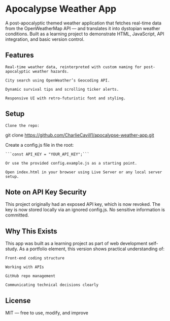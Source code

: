 # Apocalypse Weather App

A post-apocalyptic themed weather application that fetches real-time data from the OpenWeatherMap API — and translates it into dystopian weather conditions. Built as a learning project to demonstrate HTML, JavaScript, API integration, and basic version control.

## Features

    Real-time weather data, reinterpreted with custom naming for post-apocalyptic weather hazards.

    City search using OpenWeather’s Geocoding API.

    Dynamic survival tips and scrolling ticker alerts.

    Responsive UI with retro-futuristic font and styling.

## Setup

    Clone the repo:

git clone https://github.com/CharlieCavill1/apocalypse-weather-app.git

Create a config.js file in the root:

    ```const API_KEY = "YOUR_API_KEY";```

    Or use the provided config.example.js as a starting point.

    Open index.html in your browser using Live Server or any local server setup.

## Note on API Key Security

This project originally had an exposed API key, which is now revoked. The key is now stored locally via an ignored config.js. No sensitive information is committed.

## Why This Exists

This app was built as a learning project as part of web development self-study. As a portfolio element, this version shows practical understanding of:

    Front-end coding structure

    Working with APIs

    GitHub repo management

    Communicating technical decisions clearly

## License

MIT — free to use, modify, and improve